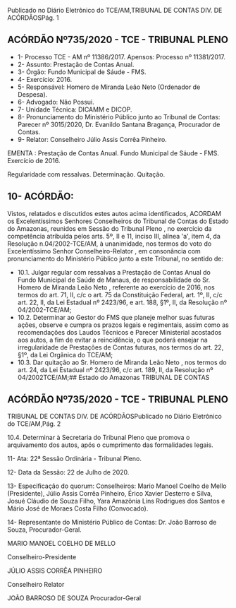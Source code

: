 Publicado  no  Diário  Eletrônico do TCE/AM,TRIBUNAL DE CONTAS DIV. DE ACÓRDÃOSPág. 1

## ACÓRDÃO Nº735/2020 - TCE - TRIBUNAL PLENO

- 1- Processo TCE - AM nº 11386/2017. Apensos: Processo nº  11381/2017.
- 2- Assunto: Prestação de Contas Anual.
- 3- Órgão: Fundo Municipal de Sáude - FMS.
- 4- Exercício: 2016.
- 5- Responsável: Homero de Miranda Leão Neto (Ordenador de Despesa).
- 6- Advogado: Não Possui.
- 7- Unidade Técnica: DICAMM e DICOP.
- 8- Pronunciamento  do  Ministério  Público  junto  ao  Tribunal  de  Contas: Parecer  nº 3015/2020, Dr. Evanildo Santana Bragança, Procurador de Contas.
- 9- Relator: Conselheiro Júlio Assis Corrêa Pinheiro.

EMENTA : Prestação de Contas Anual. Fundo Municipal de Sáude - FMS. Exercício de 2016.

Regularidade com ressalvas. Determinação. Quitação.

## 10-  ACÓRDÃO:

Vistos, relatados e discutidos estes autos acima identificados, ACORDAM os Excelentíssimos Senhores Conselheiros do Tribunal de Contas do Estado do Amazonas, reunidos em Sessão do Tribunal Pleno , no exercício da competência atribuída pelos arts. 5º, II e 11, inciso III, alínea 'a', item 4, da Resolução n.04/2002-TCE/AM, à unanimidade, nos termos do voto do Excelentíssimo Senhor Conselheiro-Relator , em consonância com pronunciamento do Ministério Público junto a este Tribunal, no sentido de:

- 10.1. Julgar  regular  com  ressalvas a  Prestação  de  Contas  Anual  do  Fundo Municipal de Saúde de Manaus, de responsabilidade do Sr. Homero de Miranda Leão Neto , referente  ao  exercício  de  2016, nos  termos  do  art. 71, II, c/c o art. 75 da Constituição Federal, art. 1º, II, c/c art. 22, II, da Lei Estadual nº 2423/96, e art. 188, §1º, II, da Resolução nº 04/2002-TCE/AM;
- 10.2. Determinar ao  Gestor  do  FMS  que  planeje  melhor  suas  futuras  ações, observe e cumpra os prazos legais e regimentais, assim como  as recomendações dos Laudos Técnicos e Parecer Ministerial acostados aos autos, a fim de evitar a reincidência, o que poderá ensejar na irregularidade  de  Prestações  de  Contas  futuras,  nos  termos  do  art.  22, §1º, da Lei Orgânica do TCE/AM;
- 10.3. Dar quitação ao Sr. Homero de Miranda Leão Neto , nos termos do art. 24, da Lei Estadual nº 2423/96, c/c art. 189, II, da Resolução nº 04/2002TCE/AM;## Estado do Amazonas TRIBUNAL DE CONTAS

## ACÓRDÃO Nº735/2020 - TCE - TRIBUNAL PLENO

TRIBUNAL DE CONTAS DIV. DE ACÓRDÃOSPublicado  no  Diário  Eletrônico do TCE/AM,Pág. 2

10.4. Determinar à Secretaria do Tribunal Pleno que promova o arquivamento dos autos, após o cumprimento das formalidades legais.

11-  Ata: 22ª Sessão Ordinária - Tribunal Pleno.

12-  Data da Sessão: 22 de Julho de 2020.

13-  Especificação do quorum: Conselheiros: Mario Manoel Coelho de Mello (Presidente), Júlio Assis Corrêa Pinheiro, Érico Xavier Desterro e Silva, Josué Cláudio de Souza Filho, Yara Amazônia Lins Rodrigues dos Santos e Mário José de Moraes Costa Filho (Convocado).

14-  Representante  do  Ministério  Público  de  Contas: Dr. João  Barroso  de  Souza, Procurador-Geral.

MARIO MANOEL COELHO DE MELLO

Conselheiro-Presidente

JÚLIO ASSIS CORRÊA PINHEIRO

Conselheiro Relator

JOÃO BARROSO DE SOUZA Procurador-Geral